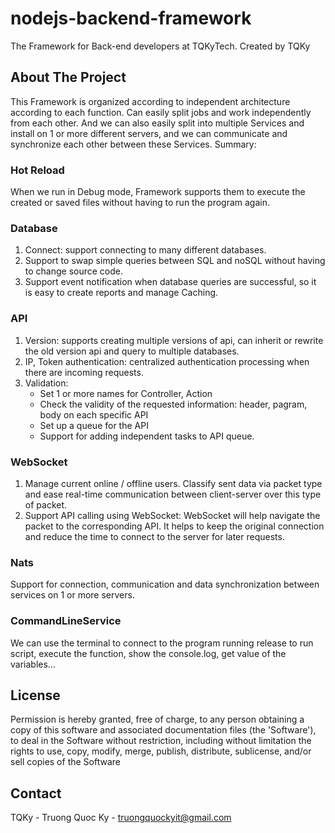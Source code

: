 # nodejs-backend-framework
The Framework for Back-end developers at TQKyTech. Created by TQKy


## About The Project
This Framework is organized according to independent architecture according to each function. Can easily split jobs and work independently from each other. And we can also easily split into multiple Services and install on 1 or more different servers, and we can communicate and synchronize each other between these Services. Summary:

###  Hot Reload
When we run in Debug mode, Framework supports them to execute the created or saved files without having to run the program again.

###  Database
1. Connect: support connecting to many different databases.
2. Support to swap simple queries between SQL and noSQL without having to change source code.
3. Support event notification when database queries are successful, so it is easy to create reports and manage Caching.

###  API
1. Version: supports creating multiple versions of api, can inherit or rewrite the old version api and query to multiple databases.
2. IP, Token authentication: centralized authentication processing when there are incoming requests.
3. Validation: 
    * Set 1 or more names for Controller, Action
    * Check the validity of the requested information: header, pagram, body on each specific API
    * Set up a queue for the API
    * Support for adding independent tasks to API queue.

###  WebSocket
1. Manage current online / offline users. Classify sent data via packet type and ease real-time communication between client-server over this type of packet.
2. Support API calling using WebSocket: WebSocket will help navigate the packet to the corresponding API. It helps to keep the original connection and reduce the time to connect to the server for later requests.

###  Nats
Support for connection, communication and data synchronization between services on 1 or more servers.

###  CommandLineService
We can use the terminal to connect to the program running release to run script, execute the function, show the console.log, get value of the variables...


## License
Permission is hereby granted, free of charge, to any person obtaining a copy of this software and associated documentation files (the 'Software'), to deal in the Software without restriction, including without limitation the rights to use, copy, modify, merge, publish, distribute, sublicense, and/or sell copies of the Software


## Contact
TQKy - Truong Quoc Ky - truongquockyit@gmail.com
